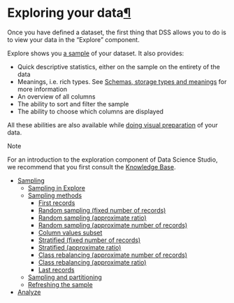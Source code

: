 Exploring your data[¶](#exploring-your-data "Permalink to this heading")
========================================================================


Once you have defined a dataset, the first thing that DSS allows you to do is to view your data in the “Explore” component.


Explore shows you [a sample](sampling.html) of your dataset. It also provides:


* Quick descriptive statistics, either on the sample on the entirety of the data
* Meanings, i.e. rich types. See [Schemas, storage types and meanings](../schemas/index.html) for more information
* An overview of all columns
* The ability to sort and filter the sample
* The ability to choose which columns are displayed


All these abilities are also available while [doing visual preparation](../preparation/index.html) of your data.



Note


For an introduction to the exploration component of Data Science Studio, we recommend that you first consult the [Knowledge Base](https://knowledge.dataiku.com/latest/data-sourcing/datasets/index.html).




* [Sampling](sampling.html)
	+ [Sampling in Explore](sampling.html#sampling-in-explore)
	+ [Sampling methods](sampling.html#sampling-methods)
		- [First records](sampling.html#first-records)
		- [Random sampling (fixed number of records)](sampling.html#random-sampling-fixed-number-of-records)
		- [Random sampling (approximate ratio)](sampling.html#random-sampling-approximate-ratio)
		- [Random sampling (approximate number of records)](sampling.html#random-sampling-approximate-number-of-records)
		- [Column values subset](sampling.html#column-values-subset)
		- [Stratified (fixed number of records)](sampling.html#stratified-fixed-number-of-records)
		- [Stratified (approximate ratio)](sampling.html#stratified-approximate-ratio)
		- [Class rebalancing (approximate number of records)](sampling.html#class-rebalancing-approximate-number-of-records)
		- [Class rebalancing (approximate ratio)](sampling.html#class-rebalancing-approximate-ratio)
		- [Last records](sampling.html#last-records)
	+ [Sampling and partitioning](sampling.html#sampling-and-partitioning)
	+ [Refreshing the sample](sampling.html#refreshing-the-sample)
* [Analyze](analyze.html)
